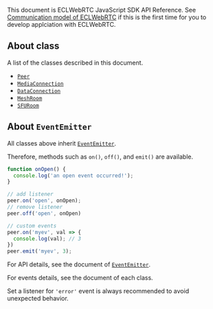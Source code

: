 This document is ECLWebRTC JavaScript SDK API Reference.
See [Communication model of ECLWebRTC](https://webrtc.ecl.ntt.com/en/communication-model.html) if this is the first time for you to develop applciation with ECLWebRTC.

## About class

A list of the classes described in this document.

- [`Peer`](./peer)
- [`MediaConnection`](./mediaconnection)
- [`DataConnection`](./dataconnection)
- [`MeshRoom`](./meshroom)
- [`SFURoom`](./sfuroom)

## About `EventEmitter`

All classes above inherit [`EventEmitter`](https://nodejs.org/api/events.html#events_class_eventemitter).

Therefore, methods such as `on()`, `off()`, and `emit()` are available.

```js
function onOpen() {
  console.log('an open event occurred!');
}

// add listener
peer.on('open', onOpen);
// remove listener
peer.off('open', onOpen)

// custom events
peer.on('myev', val => {
  console.log(val); // 3
})
peer.emit('myev', 3);
```

For API details, see the document of [`EventEmitter`](https://nodejs.org/api/events.html#events_class_eventemitter).

For events details, see the document of each class.

Set a listener for `'error'` event is always recommended to avoid unexpected behavior.
